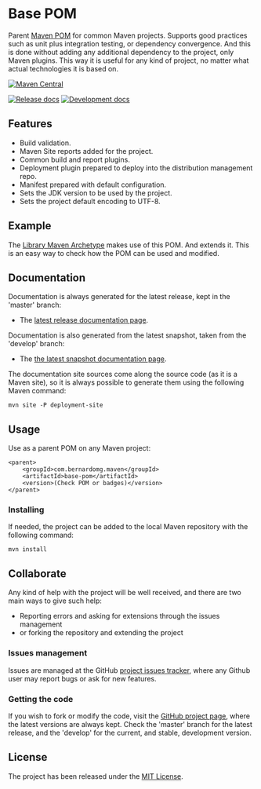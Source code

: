 # Base POM

Parent [Maven POM][maven-pom-intro] for common Maven projects. Supports good practices such as unit plus integration testing, or dependency convergence. And this is done without adding any additional dependency to the project, only Maven plugins. This way it is useful for any kind of project, no matter what actual technologies it is based on.

[![Maven Central](https://img.shields.io/maven-central/v/com.bernardomg.maven/base-pom.svg)][maven-repo]

[![Release docs](https://img.shields.io/badge/docs-release-blue.svg)][site-release]
[![Development docs](https://img.shields.io/badge/docs-develop-blue.svg)][site-develop]

## Features

- Build validation.
- Maven Site reports added for the project.
- Common build and report plugins.
- Deployment plugin prepared to deploy into the distribution management repo.
- Manifest prepared with default configuration.
- Sets the JDK version to be used by the project.
- Sets the project default encoding to UTF-8.

## Example

The [Library Maven Archetype][library-archetype] makes use of this POM. And extends it. This is an easy way to check how the POM can be used and modified.

## Documentation

Documentation is always generated for the latest release, kept in the 'master' branch:

- The [latest release documentation page][site-release].

Documentation is also generated from the latest snapshot, taken from the 'develop' branch:

- The [the latest snapshot documentation page][site-develop].

The documentation site sources come along the source code (as it is a Maven site), so it is always possible to generate them using the following Maven command:

```
mvn site -P deployment-site
```

## Usage

Use as a parent POM on any Maven project:

```
<parent>
    <groupId>com.bernardomg.maven</groupId>
    <artifactId>base-pom</artifactId>
    <version>(Check POM or badges)</version>
</parent>
```

### Installing

If needed, the project can be added to the local Maven repository with the following command:

```
mvn install
```

## Collaborate

Any kind of help with the project will be well received, and there are two main ways to give such help:

- Reporting errors and asking for extensions through the issues management
- or forking the repository and extending the project

### Issues management

Issues are managed at the GitHub [project issues tracker][issues], where any Github user may report bugs or ask for new features.

### Getting the code

If you wish to fork or modify the code, visit the [GitHub project page][scm], where the latest versions are always kept. Check the 'master' branch for the latest release, and the 'develop' for the current, and stable, development version.

## License

The project has been released under the [MIT License][license].

[maven-pom-intro]: https://maven.apache.org/guides/introduction/introduction-to-the-pom.html#Project_Inheritance
[library-archetype]: https://github.com/Bernardo-MG/library-maven-archetype

[maven-repo]: http://mvnrepository.com/artifact/com.bernardomg.maven/base-pom
[issues]: https://github.com/Bernardo-MG/base-pom/issues
[license]: http://www.opensource.org/licenses/mit-license.php
[scm]: https://github.com/Bernardo-MG/base-pom
[site-develop]: https://docs.bernardomg.com/development/maven/base-pom
[site-release]: https://docs.bernardomg.com/maven/base-pom
